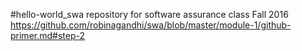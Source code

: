 #hello-world_swa
repository for software assurance class Fall 2016
https://github.com/robinagandhi/swa/blob/master/module-1/github-primer.md#step-2


